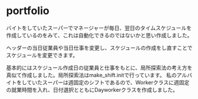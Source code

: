 # portfolio

バイトをしていたスーパーでマネージャーが毎日、翌日のタイムスケジュールを作成しているのをみて、これは自動化できるのではないかと思い作成しました。

ヘッダーの当日従業員や当日仕事を変更し、スケジュールの作成をし直すことでスケジュールを変更できます。


基本的にはスケジュール作成日の従業員と仕事をもとに、局所探索法の考え方を真似て作成しました。局所探索法はmake_shift.initで行っています。
私のアルバイトをしていたスーパーは週固定のシフトであるので、Workerクラスに週固定の就業時間を入れ、日付選択とともにDayworkerクラスを作成しました。

